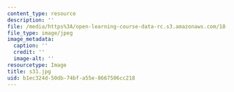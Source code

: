 ```yaml
---
content_type: resource
description: ''
file: /media/https%3A/open-learning-course-data-rc.s3.amazonaws.com/18-03sc-differential-equations-fall-2011/b1ec324d50db74bfa55e8667506cc218_s31.jpg
file_type: image/jpeg
image_metadata:
  caption: ''
  credit: ''
  image-alt: ''
resourcetype: Image
title: s31.jpg
uid: b1ec324d-50db-74bf-a55e-8667506cc218
---
```

